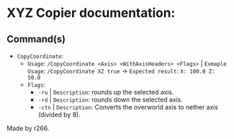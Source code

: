 # XYZ Copier documentation:

## Command(s)
- `CopyCoordinate`:
  - `Usage`: `/CopyCoordinate <Axis> <WithAxisHeaders> <Flags>` | `Exmaple Usage`: `/CopyCoordinate XZ true` -> `Expected result`: `X: 100.0 Z: 50.0`
  - `Flags`: 
    - `-ru` | `Description`: rounds up the selected axis.
    - `-rd` | `Description`: rounds down the selected axis.
    - `-ctn` | `Description`: Converts the overworld axis to nether axis (divided by 8).


Made by r266.
